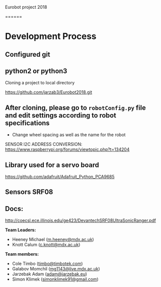 Eurobot project 2018

======

# Development Process

## Configured git
## python2 or python3

Cloning a project to local directory

https://github.com/jarzab3/Eurobot2018.git


## After cloning, please go to `robotConfig.py` file and edit settings according to robot specifications

* Change wheel spacing as well as the name for the robot


SENSOR I2C ADDRESS CONVERSION: https://www.raspberrypi.org/forums/viewtopic.php?t=134204

## Library used for a servo board
https://github.com/adafruit/Adafruit_Python_PCA9685


## Sensors SRF08

## Docs:
http://coecsl.ece.illinois.edu/ge423/DevantechSRF08UltraSonicRanger.pdf

__Team Leaders:__
- Heeney Michael (m.heeney@mdx.ac.uk)
- Knott Calum (c.knott@mdx.ac.uk)

__Team members:__

- Cole Timbo (timbo@timbotek.com)
- Galabov Momchil (mg1143@live.mdx.ac.uk) 
- Jarzebak Adam (adam@jarzebak.eu)
- Simon Klimek (simonklimek91@gmail.com) 




